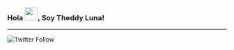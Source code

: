 ### Hola <img src="https://raw.githubusercontent.com/MartinHeinz/MartinHeinz/master/wave.gif" width="30px">, Soy Theddy Luna!
---
![Twitter Follow](https://img.shields.io/twitter/follow/LunaTheddy?label=S%C3%ADgueme%20en%20Twitter&style=social)

<!--
**tluna/tluna** is a ✨ _special_ ✨ repository because its `README.md` (this file) appears on your GitHub profile.

Here are some ideas to get you started:

- 🔭 I’m currently working on ...
- 🌱 I’m currently learning ...
- 👯 I’m looking to collaborate on ...
- 🤔 I’m looking for help with ...
- 💬 Ask me about ...
- 📫 How to reach me: ...
- 😄 Pronouns: ...
- ⚡ Fun fact: ...
-->

